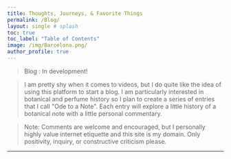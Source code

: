 ```yaml
---
title: Thoughts, Journeys, & Favorite Things
permalink: /Blog/
layout: single # splash
toc: true
toc_label: "Table of Contents"
image: /img/Barcelona.png/
author_profile: true
---
```


> Blog : In development!

>I am pretty shy when it comes to videos, but I do quite like the idea of using this platform to start a blog. I am particularly interested in botanical and perfume history so I plan to create a series of entries that I call "Ode to a Note". Each entry will explore a little history of a botanical note with a little personal commentary. 

> Note: Comments are welcome and encouraged, but I personally highly value internet etiquette and this site is my domain. Only positivity, inquiry, or constructive criticism please.

***